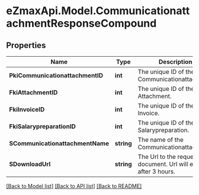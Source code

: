 
# eZmaxApi.Model.CommunicationattachmentResponseCompound

## Properties

Name | Type | Description | Notes
------------ | ------------- | ------------- | -------------
**PkiCommunicationattachmentID** | **int** | The unique ID of the Communicationattachment | 
**FkiAttachmentID** | **int** | The unique ID of the Attachment. | [optional] 
**FkiInvoiceID** | **int** | The unique ID of the Invoice. | [optional] 
**FkiSalarypreparationID** | **int** | The unique ID of the Salarypreparation. | [optional] 
**SCommunicationattachmentName** | **string** | The name of the Communicationattachment | 
**SDownloadUrl** | **string** | The Url to the requested document.  Url will expire after 3 hours. | [optional] 

[[Back to Model list]](../README.md#documentation-for-models)
[[Back to API list]](../README.md#documentation-for-api-endpoints)
[[Back to README]](../README.md)

